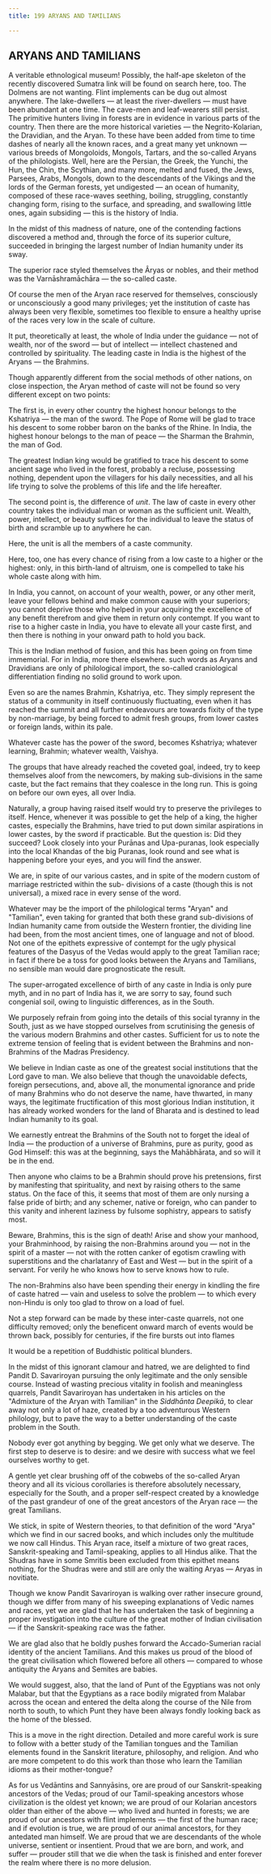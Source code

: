 ```yaml
---
title: 199 ARYANS AND TAMILIANS

---
```

  

## ARYANS AND TAMILIANS

A veritable ethnological museum! Possibly, the half-ape skeleton of the
recently discovered Sumatra link will be found on search here, too. The
Dolmens are not wanting. Flint implements can be dug out almost
anywhere. The lake-dwellers — at least the river-dwellers — must have
been abundant at one time. The cave-men and leaf-wearers still persist.
The primitive hunters living in forests are in evidence in various parts
of the country. Then there are the more historical varieties — the
Negrito-Kolarian, the Dravidian, and the Aryan. To these have been added
from time to time dashes of nearly all the known races, and a great many
yet unknown — various breeds of Mongoloids, Mongols, Tartars, and the
so-called Aryans of the philologists. Well, here are the Persian, the
Greek, the Yunchi, the Hun, the Chin, the Scythian, and many more,
melted and fused, the Jews, Parsees, Arabs, Mongols, down to the
descendants of the Vikings and the lords of the German forests, yet
undigested — an ocean of humanity, composed of these race-waves
seething, boiling, struggling, constantly changing form, rising to the
surface, and spreading, and swallowing little ones, again subsiding —
this is the history of India.

In the midst of this madness of nature, one of the contending factions
discovered a method and, through the force of its superior culture,
succeeded in bringing the largest number of Indian humanity under its
sway.

The superior race styled themselves the Âryas or nobles, and their
method was the Varnāshramāchāra — the so-called caste.

Of course the men of the Aryan race reserved for themselves, consciously
or unconsciously a good many privileges; yet the institution of caste
has always been very flexible, sometimes too flexible to ensure a
healthy uprise of the races very low in the scale of culture.

It put, theoretically at least, the whole of India under the guidance —
not of wealth, nor of the sword — but of intellect — intellect chastened
and controlled by spirituality. The leading caste in India is the
highest of the Aryans — the Brahmins.

Though apparently different from the social methods of other nations, on
close inspection, the Aryan method of caste will not be found so very
different except on two points:

The first is, in every other country the highest honour belongs to the
Kshatriya — the man of the sword. The Pope of Rome will be glad to trace
his descent to some robber baron on the banks of the Rhine. In India,
the highest honour belongs to the man of peace — the Sharman the
Brahmin, the man of God.

The greatest Indian king would be gratified to trace his descent to some
ancient sage who lived in the forest, probably a recluse, possessing
nothing, dependent upon the villagers for his daily necessities, and all
his life trying to solve the problems of this life and the life
hereafter.

The second point is, the difference of *unit*. The law of caste in every
other country takes the individual man or woman as the sufficient unit.
Wealth, power, intellect, or beauty suffices for the individual to leave
the status of birth and scramble up to anywhere he can.

Here, the unit is all the members of a caste community.

Here, too, one has every chance of rising from a low caste to a higher
or the highest: only, in this birth-land of altruism, one is compelled
to take his whole caste along with him.

In India, you cannot, on account of your wealth, power, or any other
merit, leave your fellows behind and make common cause with your
superiors; you cannot deprive those who helped in your acquiring the
excellence of any benefit therefrom and give them in return only
contempt. If you want to rise to a higher caste in India, you have to
elevate all your caste first, and then there is nothing in your onward
path to hold you back.

This is the Indian method of fusion, and this has been going on from
time immemorial. For in India, more there elsewhere. such words as
Aryans and Dravidians are only of philological import, the so-called
craniological differentiation finding no solid ground to work upon.

Even so are the names Brahmin, Kshatriya, etc. They simply represent the
status of a community in itself continuously fluctuating, even when it
has reached the summit and all further endeavours are towards fixity of
the type by non-marriage, by being forced to admit fresh groups, from
lower castes or foreign lands, within its pale.

Whatever caste has the power of the sword, becomes Kshatriya; whatever
learning, Brahmin; whatever wealth, Vaishya.

The groups that have already reached the coveted goal, indeed, try to
keep themselves aloof from the newcomers, by making sub-divisions in the
same caste, but the fact remains that they coalesce in the long run.
This is going on before our own eyes, all over India.

Naturally, a group having raised itself would try to preserve the
privileges to itself. Hence, whenever it was possible to get the help of
a king, the higher castes, especially the Brahmins, have tried to put
down similar aspirations in lower castes, by the sword if practicable.
But the question is: Did they succeed? Look closely into your Purānas
and Upa-puranas, look especially into the local Khandas of the big
Puranas, look round and see what is happening before your eyes, and you
will find the answer.

We are, in spite of our various castes, and in spite of the modern
custom of marriage restricted within the sub- divisions of a caste
(though this is not universal), a mixed race in every sense of the word.

Whatever may be the import of the philological terms "Aryan" and
"Tamilian", even taking for granted that both these grand sub-divisions
of Indian humanity came from outside the Western frontier, the dividing
line had been, from the most ancient times, one of language and not of
blood. Not one of the epithets expressive of contempt for the ugly
physical features of the Dasyus of the Vedas would apply to the great
Tamilian race; in fact if there be a toss for good looks between the
Aryans and Tamilians, no sensible man would dare prognosticate the
result.

The super-arrogated excellence of birth of any caste in India is only
pure myth, and in no part of India has it, we are sorry to say, found
such congenial soil, owing to linguistic differences, as in the South.

We purposely refrain from going into the details of this social tyranny
in the South, just as we have stopped ourselves from scrutinising the
genesis of the various modern Brahmins and other castes. Sufficient for
us to note the extreme tension of feeling that is evident between the
Brahmins and non-Brahmins of the Madras Presidency.

We believe in Indian caste as one of the greatest social institutions
that the Lord gave to man. We also believe that though the unavoidable
defects, foreign persecutions, and, above all, the monumental ignorance
and pride of many Brahmins who do not deserve the name, have thwarted,
in many ways, the legitimate fructification of this most glorious Indian
institution, it has already worked wonders for the land of Bharata and
is destined to lead Indian humanity to its goal.

We earnestly entreat the Brahmins of the South not to forget the ideal
of India — the production of a universe of Brahmins, pure as purity,
good as God Himself: this was at the beginning, says the Mahābhārata,
and so will it be in the end.

Then anyone who claims to be a Brahmin should prove his pretensions,
first by manifesting that spirituality, and next by raising others to
the same status. On the face of this, it seems that most of them are
only nursing a false pride of birth; and any schemer, native or foreign,
who can pander to this vanity and inherent laziness by fulsome
sophistry, appears to satisfy most.

Beware, Brahmins, this is the sign of death! Arise and show your
manhood, your Brahminhood, by raising the non-Brahmins around you — not
in the spirit of a master — not with the rotten canker of egotism
crawling with superstitions and the charlatanry of East and West — but
in the spirit of a servant. For verily he who knows how to serve knows
how to rule.

The non-Brahmins also have been spending their energy in kindling the
fire of caste hatred — vain and useless to solve the problem — to which
every non-Hindu is only too glad to throw on a load of fuel.

Not a step forward can be made by these inter-caste quarrels, not one
difficulty removed; only the beneficent onward march of events would be
thrown back, possibly for centuries, if the fire bursts out into flames

It would be a repetition of Buddhistic political blunders.

In the midst of this ignorant clamour and hatred, we are delighted to
find Pandit D. Savariroyan pursuing the only legitimate and the only
sensible course. Instead of wasting precious vitality in foolish and
meaningless quarrels, Pandit Savariroyan has undertaken in his articles
on the "Admixture of the Aryan with Tamilian" in the *Siddhānta
Deepikā*, to clear away not only a lot of haze, created by a too
adventurous Western philology, but to pave the way to a better
understanding of the caste problem in the South.

Nobody ever got anything by begging. We get only what we deserve. The
first step to deserve is to desire: and we desire with success what we
feel ourselves worthy to get.

A gentle yet clear brushing off of the cobwebs of the so-called Aryan
theory and all its vicious corollaries is therefore absolutely
necessary, especially for the South, and a proper self-respect created
by a knowledge of the past grandeur of one of the great ancestors of the
Aryan race — the great Tamilians.

We stick, in spite of Western theories, to that definition of the word
"Arya" which we find in our sacred books, and which includes only the
multitude we now call Hindus. This Aryan race, itself a mixture of two
great races, Sanskrit-speaking and Tamil-speaking, applies to all Hindus
alike. That the Shudras have in some Smritis been excluded from this
epithet means nothing, for the Shudras were and still are only the
waiting Aryas — Aryas in novitiate.

Though we know Pandit Savariroyan is walking over rather insecure
ground, though we differ from many of his sweeping explanations of Vedic
names and races, yet we are glad that he has undertaken the task of
beginning a proper investigation into the culture of the great mother of
Indian civilisation — if the Sanskrit-speaking race was the father.

We are glad also that he boldly pushes forward the Accado-Sumerian
racial identity of the ancient Tamilians. And this makes us proud of the
blood of the great civilisation which flowered before all others —
compared to whose antiquity the Aryans and Semites are babies.

We would suggest, also, that the land of Punt of the Egyptians was not
only Malabar, but that the Egyptians as a race bodily migrated from
Malabar across the ocean and entered the delta along the course of the
Nile from north to south, to which Punt they have been always fondly
looking back as the home of the blessed.

This is a move in the right direction. Detailed and more careful work is
sure to follow with a better study of the Tamilian tongues and the
Tamilian elements found in the Sanskrit literature, philosophy, and
religion. And who are more competent to do this work than those who
learn the Tamilian idioms as their mother-tongue?

As for us Vedāntins and Sannyāsins, ore are proud of our
Sanskrit-speaking ancestors of the Vedas; proud of our Tamil-speaking
ancestors whose civilization is the oldest yet known; we are proud of
our Kolarian ancestors older than either of the above — who lived and
hunted in forests; we are proud of our ancestors with flint implements —
the first of the human race; and if evolution is true, we are proud of
our animal ancestors, for they antedated man himself. We are proud that
we are descendants of the whole universe, sentient or insentient. Proud
that we are born, and work, and suffer — prouder still that we die when
the task is finished and enter forever the realm where there is no more
delusion.
